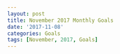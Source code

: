 ```yaml
---
layout: post
title: November 2017 Monthly Goals
date: '2017-11-08'
categories: Goals
tags: [November, 2017, Goals]
---
```

